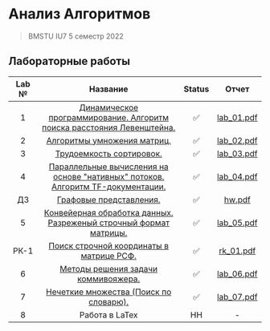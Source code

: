 # Анализ Алгоритмов 

> BMSTU IU7 5 семестр 2022

## Лабораторные работы 

| Lab № | Название | Status | Отчет |
|:------:|:-----:|:-----:|:-----:|
| 1    | [Динамическое программирование. Алгоритм поиска расстояния Левенштейна.](https://github.com/Mansurow/bmstu-iu7-5sem-AA/tree/master/lab_01) |:white_check_mark: | [lab_01.pdf](https://github.com/Mansurow/bmstu-iu7-5sem-AA/blob/master/lab_01/docs/report.pdf) |
| 2    | [Алгоритмы умножения матриц.](https://github.com/Mansurow/bmstu-iu7-5sem-AA/tree/master/lab_02) |:white_check_mark: | [lab_02.pdf](https://github.com/Mansurow/bmstu-iu7-5sem-AA/blob/master/lab_02/docs/report.pdf)  |
| 3    | [Трудоемкость сортировок.](https://github.com/Mansurow/bmstu-iu7-5sem-AA/tree/master/lab_03) |:white_check_mark:  | [lab_03.pdf](https://github.com/Mansurow/bmstu-iu7-5sem-AA/blob/master/lab_03/docs/report.pdf) |
| 4    | [Параллельные вычисления на основе "нативных" потоков. Алгоритм TF-документации.](https://github.com/Mansurow/bmstu-iu7-5sem-AA/tree/master/lab_04) | :white_check_mark:  |[lab_04.pdf](https://github.com/Mansurow/bmstu-iu7-5sem-AA/blob/master/lab_04/docs/report.pdf) |
| ДЗ   | [Графовые представления.](https://github.com/Mansurow/bmstu-iu7-5sem-AA/tree/master/hw) | :white_check_mark: | [hw.pdf](https://github.com/Mansurow/bmstu-iu7-5sem-AA/blob/master/hw/docs/report.pdf) |
| 5    | [Конвейерная обработка данных. Разреженый строчный формат матрицы.](https://github.com/Mansurow/bmstu-iu7-5sem-AA/tree/master/lab_05) |:white_check_mark:  | [lab_05.pdf](https://github.com/Mansurow/bmstu-iu7-5sem-AA/blob/master/lab_05/docs/report.pdf) |
| РК-1 | [Поиск строчной координаты в матрице РСФ. ](https://github.com/Mansurow/bmstu-iu7-5sem-AA/tree/master/rk-1) | :white_check_mark: | [rk_01.pdf](https://github.com/Mansurow/bmstu-iu7-5sem-AA/blob/master/rk-1/docs/report.pdf) |
| 6    | [Методы решения задачи коммивояжера.](https://github.com/Mansurow/bmstu-iu7-5sem-AA/tree/master/lab_06) |:white_check_mark: | [lab_06.pdf](https://github.com/Mansurow/bmstu-iu7-5sem-AA/blob/master/lab_06/docs/report.pdf)  |
| 7    | [Нечеткие множества (Поиск по словарю).](https://github.com/Mansurow/bmstu-iu7-5sem-AA/tree/master/lab_01) |:white_check_mark: | [lab_07.pdf](https://github.com/Mansurow/bmstu-iu7-5sem-AA/blob/master/lab_07/docs/report.pdf)  |
| 8    | Работа в LaTex | НН | - |
